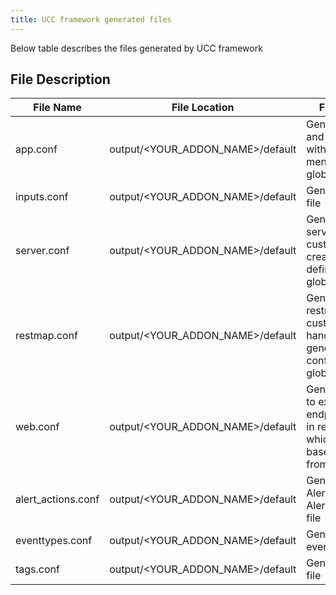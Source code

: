 ```yaml
---
title: UCC framework generated files
---
```


Below table describes the files generated by UCC framework

## File Description

| File Name  | File Location | File Description |
| ------------ | ------------ | ----------------- |
| app.conf | output/&lt;YOUR_ADDON_NAME&gt;/default | Generates app.conf and app.conf.spec with the details mentioned in globalConfig[meta] |
| inputs.conf | output/&lt;YOUR_ADDON_NAME&gt;/default | Generates input.conf file |
| server.conf | output/&lt;YOUR_ADDON_NAME&gt;/default | Generates server.conf for the custom conf files created as per definition in globalConfig |
| restmap.conf | output/&lt;YOUR_ADDON_NAME&gt;/default | Generates restmap.conf for the custom REST handlers that are generated based on configs from globalConfig |
| web.conf | output/&lt;YOUR_ADDON_NAME&gt;/default | Generates web.conf to expose the endpoints generated in restmap.conf which is generated based on configs from globalConfig. |
| alert_actions.conf | output/&lt;YOUR_ADDON_NAME&gt;/default | Generates AlertAction.conf and AlertAction.conf.spec file |
| eventtypes.conf | output/&lt;YOUR_ADDON_NAME&gt;/default | Generates eventtype.conf file |
| tags.conf | output/&lt;YOUR_ADDON_NAME&gt;/default | Generates tag.conf file |

